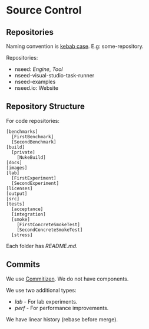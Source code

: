 # Source Control

## Repositories

Naming convention is [kebab case](https://medium.com/swlh/string-case-styles-camel-pascal-snake-and-kebab-case-981407998841). E.g: some-repository.

Repositories:

- nseed: *Engine*, *Tool*
- nseed-visual-studio-task-runner
- nseed-examples
- nseed.io: Website

## Repository Structure

For code repositories:

    [benchmarks]
      [FirstBenchmark]
      [SecondBenchmark]
    [build]
      [private]
        [NukeBuild]
    [docs]
    [images]
    [lab]
      [FirstExperiment]
      [SecondExperiment]
    [licenses]
    [output]
    [src]
    [tests]
      [acceptance]
      [integration]
      [smoke]
        [FirstConcreteSmokeTest]
        [SecondConcreteSmokeTest]
      [stress]

Each folder has *README.md*.

## Commits

We use [Commitizen](https://dev.bleacherreport.com/how-we-use-commitizen-to-clean-up-commit-messages-a16790dcd2fd).
We do not have components.

We use two additional types:

- *lab* - For lab experiments.
- *perf* - For performance improvements.

We have linear history (rebase before merge).